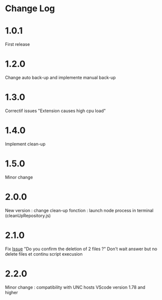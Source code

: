 # Change Log

# 1.0.1

First release

# 1.2.0

Change auto back-up and implemente manual back-up

# 1.3.0

Correctif issues "Extension causes high cpu load"

# 1.4.0

Implement clean-up

# 1.5.0

Minor change

# 2.0.0

New version : change clean-up fonction : launch node process in terminal (cleanUpRepository.js)

# 2.1.0

Fix [Issue](https://github.com/BlueStier/SLV-copy/issues/2) "Do you confirm the deletion of 2 files ?" Don't wait answer but no delete files et continu script execusion

# 2.2.0

Minor change : compatibility with UNC hosts VScode version 1.78 and higher
